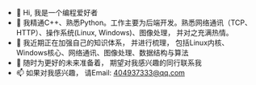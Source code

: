 - 👋 Hi, 我是一个编程爱好者
- 👀 我精通C++、熟悉Python。工作主要为后端开发。熟悉网络通讯（TCP、HTTP）、操作系统(Linux, Windows)、图像处理， 并对之充满热情。
- 🌱 我近期正在加强自己的知识体系， 并进行梳理， 包括Linux内核、Windows核心、网络通讯、图像处理、数据结构与算法
- 💞️ 随时为更好的未来准备着， 期望对我感兴趣的同行联系我
- 📫 如果对我感兴趣， 请Email: 404937333@qq.com

<!---
我的开源项目涉及编程语言:

[![Top Langs](https://github-readme-stats.vercel.app/api/top-langs/?username=Quenwaz&layout=compact)](https://github.com/Quenwaz/study-linux-kernel)



仓库贡献与认可:

![Quenwaz's GitHub stats](https://github-readme-stats.vercel.app/api?username=Quenwaz&show_icons=true&theme=radical)



我的主要项目:

[![study-linux-kernel](https://github-readme-stats.vercel.app/api/pin/?username=Quenwaz&repo=study-linux-kernel)](https://github.com/Quenwaz/study-linux-kernel)




配置readme : https://github.com/anuraghazra/github-readme-stats

Quenwaz/Quenwaz is a ✨ special ✨ repository because its `README.md` (this file) appears on your GitHub profile.
You can click the Preview link to take a look at your changes.
--->
